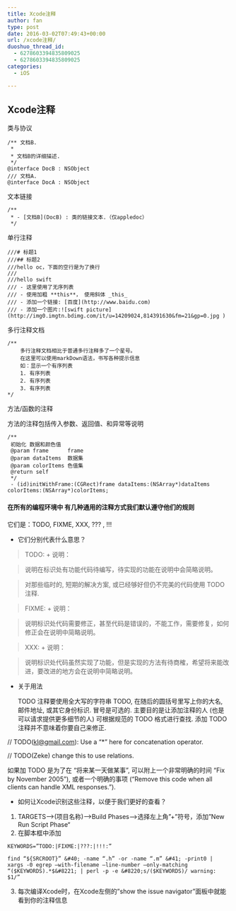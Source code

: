 ```yaml
---
title: Xcode注释
author: fan
type: post
date: 2016-03-02T07:49:43+00:00
url: /xcode注释/
duoshuo_thread_id:
  - 6278603394835809025
  - 6278603394835809025
categories:
  - iOS

---
```

## Xcode注释
类与协议

    /** 文档B.
     *
     * 文档B的详细描述.
     */
    @interface DocB : NSObject
    /// 文档A.
    @interface DocA : NSObject


文本链接

    /**
     * - [文档B](DocB) : 类的链接文本.（仅appledoc）
     */


单行注释

    ///# 标题1
    ///## 标题2
    ///hello oc，下面的空行是为了换行
    ///
    ///hello swift
    /// - 这里使用了无序列表
    /// - 使用加粗 **this**， 使用斜体 _this_
    /// - 添加一个链接: [百度](http://www.baidu.com)
    /// - 添加一个图片:![swift picture](http://img0.imgtn.bdimg.com/it/u=14209024,814391630&fm=21&gp=0.jpg )


多行注释文档

    /**
        多行注释文档相比于普通多行注释多了一个星号。
        在这里可以使用markDown语法，书写各种提示信息
        如：显示一个有序列表
        1. 有序列表
        2. 有序列表
        3. 有序列表
    */


方法/函数的注释

方法的注释包括传入参数、返回值、和异常等说明

    /**
     初始化 数据和颜色值
     @param frame      frame
     @param dataItems  数据集
     @param colorItems 色值集
     @return self
     */
     - (id)initWithFrame:(CGRect)frame dataItems:(NSArray*)dataItems colorItems:(NSArray*)colorItems;
#### 在所有的编程环境中 有几种通用的注释方式我们默认遵守他们的规则

它们是：TODO, FIXME, XXX, ??? , !!!

  * 它们分别代表什么意思？ 

> TODO: + 说明：

> 说明在标识处有功能代码待编写，待实现的功能在说明中会简略说明。

> 对那些临时的, 短期的解决方案, 或已经够好但仍不完美的代码使用 TODO 注释.

> FIXME: + 说明：

> 说明标识处代码需要修正，甚至代码是错误的，不能工作，需要修复，如何修正会在说明中简略说明。

> XXX: + 说明：

> 说明标识处代码虽然实现了功能，但是实现的方法有待商榷，希望将来能改进，要改进的地方会在说明中简略说明。 

  * 关于用法
  
    TODO 注释要使用全大写的字符串 TODO, 在随后的圆括号里写上你的大名, 邮件地址, 或其它身份标识. 冒号是可选的. 主要目的是让添加注释的人 (也是可以请求提供更多细节的人) 可根据规范的 TODO 格式进行查找. 添加 TODO 注释并不意味着你要自己来修正.

// TODO(kl@gmail.com): Use a &#8220;*&#8221; here for concatenation operator.

// TODO(Zeke) change this to use relations.

如果加 TODO 是为了在 “将来某一天做某事”, 可以附上一个非常明确的时间 “Fix by November 2005”), 或者一个明确的事项 (“Remove this code when all clients can handle XML responses.”).

  * 如何让Xcode识别这些注释，以便于我们更好的查看？

  1. TARGETS–>(项目名称)–>Build Phases–>选择左上角”+”符号，添加”New Run Script Phase“
  2. 在脚本框中添加
  
    KEYWORDS=”TODO:|FIXME:|???:|!!!:”
  
    find “${SRCROOT}” &#40; -name “.h” -or -name “.m” &#41; -print0 | xargs -0 egrep –with-filename –line-number –only-matching “($KEYWORDS).*$&#8221; | perl -p -e &#8220;s/($KEYWORDS)/ warning: $1/”
  3. 每次编译Xcode时，在Xcode左侧的”show the issue navigator”面板中就能看到你的注释信息